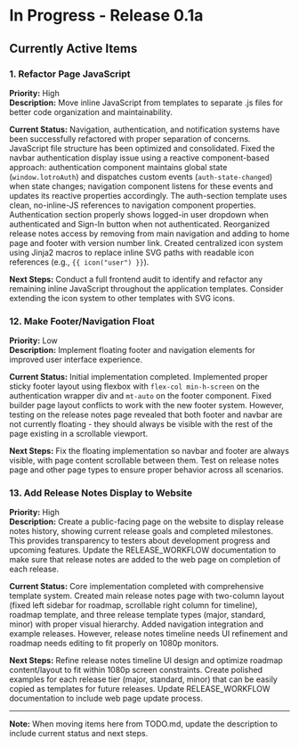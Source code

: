 # In Progress - Release 0.1a

## Currently Active Items

### 1. Refactor Page JavaScript
**Priority:** High  
**Description:** Move inline JavaScript from templates to separate .js files for better code organization and maintainability.

**Current Status:** Navigation, authentication, and notification systems have been successfully refactored with proper separation of concerns. JavaScript file structure has been optimized and consolidated. Fixed the navbar authentication display issue using a reactive component-based approach: authentication component maintains global state (`window.lotroAuth`) and dispatches custom events (`auth-state-changed`) when state changes; navigation component listens for these events and updates its reactive properties accordingly. The auth-section template uses clean, no-inline-JS references to navigation component properties. Authentication section properly shows logged-in user dropdown when authenticated and Sign-In button when not authenticated. Reorganized release notes access by removing from main navigation and adding to home page and footer with version number link. Created centralized icon system using Jinja2 macros to replace inline SVG paths with readable icon references (e.g., `{{ icon("user") }}`).

**Next Steps:** Conduct a full frontend audit to identify and refactor any remaining inline JavaScript throughout the application templates. Consider extending the icon system to other templates with SVG icons.

### 12. Make Footer/Navigation Float
**Priority:** Low  
**Description:** Implement floating footer and navigation elements for improved user interface experience.

**Current Status:** Initial implementation completed. Implemented proper sticky footer layout using flexbox with `flex-col min-h-screen` on the authentication wrapper div and `mt-auto` on the footer component. Fixed builder page layout conflicts to work with the new footer system. However, testing on the release notes page revealed that both footer and navbar are not currently floating - they should always be visible with the rest of the page existing in a scrollable viewport.

**Next Steps:** Fix the floating implementation so navbar and footer are always visible, with page content scrollable between them. Test on release notes page and other page types to ensure proper behavior across all scenarios.

### 13. Add Release Notes Display to Website
**Priority:** High  
**Description:** Create a public-facing page on the website to display release notes history, showing current release goals and completed milestones. This provides transparency to testers about development progress and upcoming features. Update the RELEASE_WORKFLOW documentation to make sure that release notes are added to the web page on completion of each release.

**Current Status:** Core implementation completed with comprehensive template system. Created main release notes page with two-column layout (fixed left sidebar for roadmap, scrollable right column for timeline), roadmap template, and three release template types (major, standard, minor) with proper visual hierarchy. Added navigation integration and example releases. However, release notes timeline needs UI refinement and roadmap needs editing to fit properly on 1080p monitors.

**Next Steps:** Refine release notes timeline UI design and optimize roadmap content/layout to fit within 1080p screen constraints. Create polished examples for each release tier (major, standard, minor) that can be easily copied as templates for future releases. Update RELEASE_WORKFLOW documentation to include web page update process.

---

**Note:** When moving items here from TODO.md, update the description to include current status and next steps. 